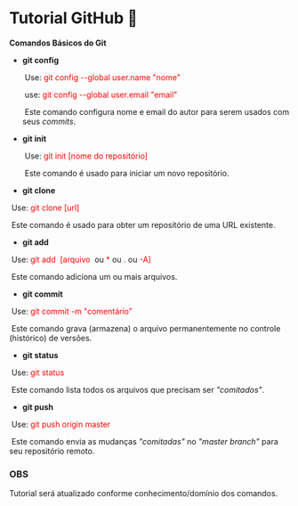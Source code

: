 # Tutorial GitHub :book:



**Comandos  Básicos do Git**

- **git config**

  ​	Use: <span style="color:red">git config --global user.name "nome"</span>

  ​	use: <span style="color:red">git config --global user.email "email"</span>

  ​	Este comando configura nome e email do autor para serem usados com seus *commits*.

- **git init**

  ​	Use: <span style="color:red">git init [nome do repositório]</span> 

  ​	Este comando  é usado para iniciar um novo repositório.

- **git clone**

​			Use: <span style="color:red">git clone [url]</span>

​			Este comando é usado para obter um repositório de uma URL existente.

- **git add**

​			Use: <span style="color:red">git add  [arquivo </span> ou <span style="color:red">*</span> ou <span style="color:red">.</span> ou <span style="color:red">-A</span><span style="color:red">]</span>

​			Este comando adiciona um ou mais arquivos.

- **git commit**

​			Use: <span style="color:red">git commit -m "comentário"</span>

​			Este comando grava (armazena) o arquivo permanentemente no controle (histórico) de versões.

- **git status**

​			Use: <span style="color:red">git status</span>

​			Este comando lista todos os arquivos que precisam ser *"comitados"*.

- **git push**

​			Use: <span style="color:red">git push origin master</span>

​			Este comando envia as mudanças *"comitadas"* no *"master branch"* para seu repositório remoto.



### OBS ###

Tutorial será atualizado conforme  conhecimento/domínio dos comandos.

